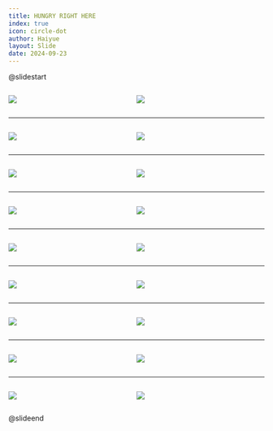 ```yaml
---
title: HUNGRY RIGHT HERE
index: true
icon: circle-dot
author: Haiyue
layout: Slide
date: 2024-09-23
---
```

 
@slidestart

<div style="display:flex">
<div style="flex:1">

![](https://raw.githubusercontent.com/yclord/reading/refs/heads/master/english/Level-Y/HUNGRY%20RIGHT%20HERE/001.webp)
</div>
<div style="flex:1">

![](https://raw.githubusercontent.com/yclord/reading/refs/heads/master/english/Level-Y/HUNGRY%20RIGHT%20HERE/002.webp)
</div>
</div>

---

<div style="display:flex">
<div style="flex:1">

![](https://raw.githubusercontent.com/yclord/reading/refs/heads/master/english/Level-Y/HUNGRY%20RIGHT%20HERE/003.webp)
</div>
<div style="flex:1">

![](https://raw.githubusercontent.com/yclord/reading/refs/heads/master/english/Level-Y/HUNGRY%20RIGHT%20HERE/004.webp)
</div>
</div>

---

<div style="display:flex">
<div style="flex:1">

![](https://raw.githubusercontent.com/yclord/reading/refs/heads/master/english/Level-Y/HUNGRY%20RIGHT%20HERE/005.webp)
</div>
<div style="flex:1">

![](https://raw.githubusercontent.com/yclord/reading/refs/heads/master/english/Level-Y/HUNGRY%20RIGHT%20HERE/006.webp)
</div>
</div>

---

<div style="display:flex">
<div style="flex:1">

![](https://raw.githubusercontent.com/yclord/reading/refs/heads/master/english/Level-Y/HUNGRY%20RIGHT%20HERE/007.webp)
</div>
<div style="flex:1">

![](https://raw.githubusercontent.com/yclord/reading/refs/heads/master/english/Level-Y/HUNGRY%20RIGHT%20HERE/008.webp)
</div>
</div>

---

<div style="display:flex">
<div style="flex:1">

![](https://raw.githubusercontent.com/yclord/reading/refs/heads/master/english/Level-Y/HUNGRY%20RIGHT%20HERE/009.webp)
</div>
<div style="flex:1">

![](https://raw.githubusercontent.com/yclord/reading/refs/heads/master/english/Level-Y/HUNGRY%20RIGHT%20HERE/010.webp)
</div>
</div>

---

<div style="display:flex">
<div style="flex:1">

![](https://raw.githubusercontent.com/yclord/reading/refs/heads/master/english/Level-Y/HUNGRY%20RIGHT%20HERE/011.webp)
</div>
<div style="flex:1">

![](https://raw.githubusercontent.com/yclord/reading/refs/heads/master/english/Level-Y/HUNGRY%20RIGHT%20HERE/012.webp)
</div>
</div>

---

<div style="display:flex">
<div style="flex:1">

![](https://raw.githubusercontent.com/yclord/reading/refs/heads/master/english/Level-Y/HUNGRY%20RIGHT%20HERE/013.webp)
</div>
<div style="flex:1">

![](https://raw.githubusercontent.com/yclord/reading/refs/heads/master/english/Level-Y/HUNGRY%20RIGHT%20HERE/014.webp)
</div>
</div>

---

<div style="display:flex">
<div style="flex:1">

![](https://raw.githubusercontent.com/yclord/reading/refs/heads/master/english/Level-Y/HUNGRY%20RIGHT%20HERE/015.webp)
</div>
<div style="flex:1">

![](https://raw.githubusercontent.com/yclord/reading/refs/heads/master/english/Level-Y/HUNGRY%20RIGHT%20HERE/016.webp)
</div>
</div>

---

<div style="display:flex">
<div style="flex:1">

![](https://raw.githubusercontent.com/yclord/reading/refs/heads/master/english/Level-Y/HUNGRY%20RIGHT%20HERE/017.webp)
</div>
<div style="flex:1">

![](https://raw.githubusercontent.com/yclord/reading/refs/heads/master/english/Level-Y/HUNGRY%20RIGHT%20HERE/018.webp)
</div>
</div>

@slideend
